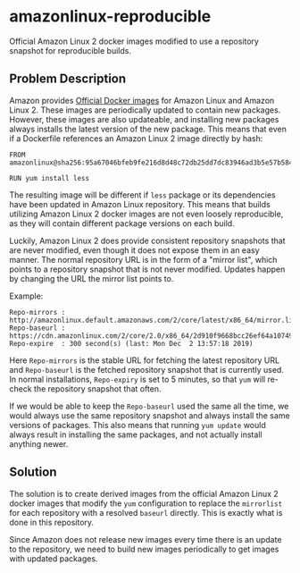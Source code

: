 # amazonlinux-reproducible

Official Amazon Linux 2 docker images modified to use a repository snapshot for reproducible builds.

## Problem Description

Amazon provides [Official Docker
images](https://hub.docker.com/_/amazonlinux/) for Amazon Linux and
Amazon Linux 2. These images are periodically updated to contain new
packages. However, these images are also updateable, and installing
new packages always installs the latest version of the new package.
This means that even if a Dockerfile references an Amazon Linux 2
image directly by hash:

```
FROM amazonlinux@sha256:95a67046bfeb9fe216d8d48c72db25dd7dc83946ad3b5e57b58496b365441883

RUN yum install less
```

The resulting image will be different if `less` package or its
dependencies have been updated in Amazon Linux repository. This means
that builds utilizing Amazon Linux 2 docker images are not even
loosely reproducible, as they will contain different package versions
on each build.

Luckily, Amazon Linux 2 does provide consistent repository snapshots
that are never modified, even though it does not expose them in an
easy manner. The normal repository URL is in the form of a "mirror
list", which points to a repository snapshot that is not never
modified. Updates happen by changing the URL the mirror list points
to.

Example:

```
Repo-mirrors : http://amazonlinux.default.amazonaws.com/2/core/latest/x86_64/mirror.list
Repo-baseurl : https://cdn.amazonlinux.com/2/core/2.0/x86_64/2d910f9668bcc26ef64a1074915497be9c6fb84984538f74c2b293ca355235f7/
Repo-expire  : 300 second(s) (last: Mon Dec  2 13:57:18 2019)
```

Here `Repo-mirrors` is the stable URL for fetching the latest
repository URL and `Repo-baseurl` is the fetched repository snapshot
that is currently used. In normal installations, `Repo-expiry` is set
to 5 minutes, so that `yum` will re-check the repository snapshot that
often.

If we would be able to keep the `Repo-baseurl` used the same all the
time, we would always use the same repository snapshot and always
install the same versions of packages. This also means that running
`yum update` would always result in installing the same packages, and
not actually install anything newer.

## Solution

The solution is to create derived images from the official Amazon
Linux 2 docker images that modify the `yum` configuration to replace
the `mirrorlist` for each repository with a resolved `baseurl`
directly. This is exactly what is done in this repository.

Since Amazon does not release new images every time there is an update
to the repository, we need to build new images periodically to get
images with updated packages.

